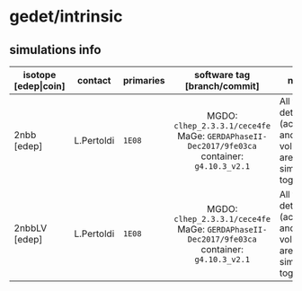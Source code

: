 # gedet/intrinsic

## simulations info

| isotope \[edep\|coin\] | contact     | primaries   | software tag \[branch/commit\]           | notes   |
| ---------------------- | ----------- | ----------- | :--------------------------------------: | ------- |
| 2nbb \[edep\]   | L.Pertoldi | `1E08` | MGDO: `clhep_2.3.3.1/cece4fe` MaGe: `GERDAPhaseII-Dec2017/9fe03ca` container: `g4.10.3_v2.1` | All the detectors (active and dead volume) are simulated together |
| 2nbbLV \[edep\] | L.Pertoldi | `1E08` | MGDO: `clhep_2.3.3.1/cece4fe` MaGe: `GERDAPhaseII-Dec2017/9fe03ca` container: `g4.10.3_v2.1` | All the detectors (active and dead volume) are simulated together |
